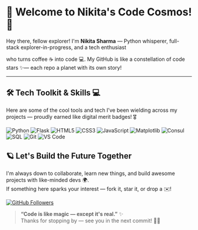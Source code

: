 # 🌌 Welcome to Nikita's Code Cosmos! 🚀

Hey there, fellow explorer! I'm **Nikita Sharma** — Python whisperer, full-stack explorer-in-progress, and a tech enthusiast 

who turns coffee ☕ into code 💻. My GitHub is like a constellation of code stars ✨— each repo a planet with its own story!

---

## 🛠️ Tech Toolkit & Skills 💻

Here are some of the cool tools and tech I’ve been wielding across my projects — proudly earned like digital merit badges! 🎖️

![Python](https://img.shields.io/badge/-Python-3776AB?style=for-the-badge&logo=python&logoColor=white)
![Flask](https://img.shields.io/badge/-Flask-000000?style=for-the-badge&logo=flask&logoColor=white)
![HTML5](https://img.shields.io/badge/-HTML5-E34F26?style=for-the-badge&logo=html5&logoColor=white)
![CSS3](https://img.shields.io/badge/-CSS3-1572B6?style=for-the-badge&logo=css3)
![JavaScript](https://img.shields.io/badge/-JavaScript-F7DF1E?style=for-the-badge&logo=javascript&logoColor=black)
![Matplotlib](https://img.shields.io/badge/-Matplotlib-11557C?style=for-the-badge&logo=matplotlib&logoColor=white)
![Consul](https://img.shields.io/badge/-Consul-F04E98?style=for-the-badge&logo=consul&logoColor=white)
![SQL](https://img.shields.io/badge/-SQL-4479A1?style=for-the-badge&logo=mysql&logoColor=white)
![Git](https://img.shields.io/badge/-Git-F05032?style=for-the-badge&logo=git&logoColor=white)
![VS Code](https://img.shields.io/badge/-VS%20Code-007ACC?style=for-the-badge&logo=visual-studio-code&logoColor=white)



## 🪐 Let's Build the Future Together

I'm always down to collaborate, learn new things, and build awesome projects with like-minded devs 🌍.  
If something here sparks your interest — fork it, star it, or drop a ✉️!

[![GitHub Followers](https://img.shields.io/github/followers/NikitaSharma1342?label=Follow%20Me&style=social)](https://github.com/NikitaSharma1342)

> **“Code is like magic — except it's real.”** ✨  
Thanks for stopping by — see you in the next commit! 🧑‍💻

